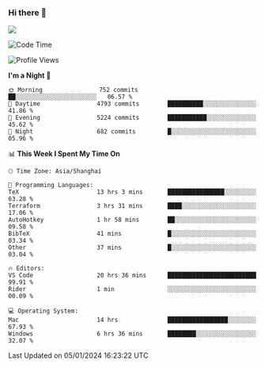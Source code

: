 ### Hi there 👋

<!--
**JJAYCHEN1e/jjaychen1e** is a ✨ _special_ ✨ repository because its `README.md` (this file) appears on your GitHub profile.

Here are some ideas to get you started:

- 🔭 I’m currently working on ...
- 🌱 I’m currently learning ...
- 👯 I’m looking to collaborate on ...
- 🤔 I’m looking for help with ...
- 💬 Ask me about ...
- 📫 How to reach me: ...
- 😄 Pronouns: ...
- ⚡ Fun fact: ...
-->

[![](https://github-readme-stats.vercel.app/api?username=jjaychen1e&show_icons=true)](https://github.com/jjaychen1e/github-readme-stats?count_private=true)

<!--START_SECTION:waka-->
![Code Time](http://img.shields.io/badge/Code%20Time-914%20hrs%2049%20mins-blue)

![Profile Views](http://img.shields.io/badge/Profile%20Views-5-blue)

**I'm a Night 🦉** 

```text
🌞 Morning                752 commits         ██░░░░░░░░░░░░░░░░░░░░░░░   06.57 % 
🌆 Daytime                4793 commits        ██████████░░░░░░░░░░░░░░░   41.86 % 
🌃 Evening                5224 commits        ███████████░░░░░░░░░░░░░░   45.62 % 
🌙 Night                  682 commits         █░░░░░░░░░░░░░░░░░░░░░░░░   05.96 % 
```


📊 **This Week I Spent My Time On** 

```text
🕑︎ Time Zone: Asia/Shanghai

💬 Programming Languages: 
TeX                      13 hrs 3 mins       ████████████████░░░░░░░░░   63.28 % 
Terraform                3 hrs 31 mins       ████░░░░░░░░░░░░░░░░░░░░░   17.06 % 
AutoHotkey               1 hr 58 mins        ██░░░░░░░░░░░░░░░░░░░░░░░   09.58 % 
BibTeX                   41 mins             █░░░░░░░░░░░░░░░░░░░░░░░░   03.34 % 
Other                    37 mins             █░░░░░░░░░░░░░░░░░░░░░░░░   03.04 % 

🔥 Editors: 
VS Code                  20 hrs 36 mins      █████████████████████████   99.91 % 
Rider                    1 min               ░░░░░░░░░░░░░░░░░░░░░░░░░   00.09 % 

💻 Operating System: 
Mac                      14 hrs              █████████████████░░░░░░░░   67.93 % 
Windows                  6 hrs 36 mins       ████████░░░░░░░░░░░░░░░░░   32.07 % 
```


 Last Updated on 05/01/2024 16:23:22 UTC
<!--END_SECTION:waka-->
